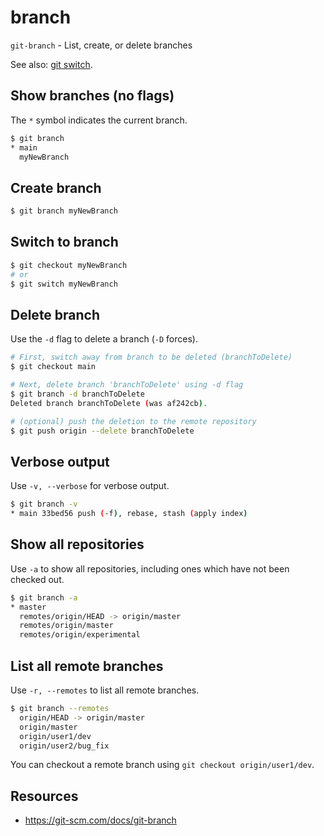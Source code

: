 # branch

`git-branch` - List, create, or delete branches

See also: [git switch](switch.md).

## Show branches (no flags)
The `*` symbol indicates the current branch.
```bash
$ git branch
* main
  myNewBranch
```

## Create branch
```bash
$ git branch myNewBranch
```

## Switch to branch
```bash
$ git checkout myNewBranch
# or
$ git switch myNewBranch
```

## Delete branch
Use the `-d` flag to delete a branch (`-D` forces).

```bash
# First, switch away from branch to be deleted (branchToDelete)
$ git checkout main

# Next, delete branch 'branchToDelete' using -d flag
$ git branch -d branchToDelete
Deleted branch branchToDelete (was af242cb).

# (optional) push the deletion to the remote repository
$ git push origin --delete branchToDelete
```

## Verbose output
Use `-v, --verbose` for verbose output.
```bash
$ git branch -v
* main 33bed56 push (-f), rebase, stash (apply index)
```

## Show all repositories
Use `-a` to show all repositories, including ones which have not been checked out.
```bash
$ git branch -a
* master
  remotes/origin/HEAD -> origin/master
  remotes/origin/master
  remotes/origin/experimental
```

## List all remote branches
Use `-r, --remotes` to list all remote branches.
```bash
$ git branch --remotes
  origin/HEAD -> origin/master
  origin/master
  origin/user1/dev
  origin/user2/bug_fix
```

You can checkout a remote branch using `git checkout origin/user1/dev`.

## Resources
- https://git-scm.com/docs/git-branch
